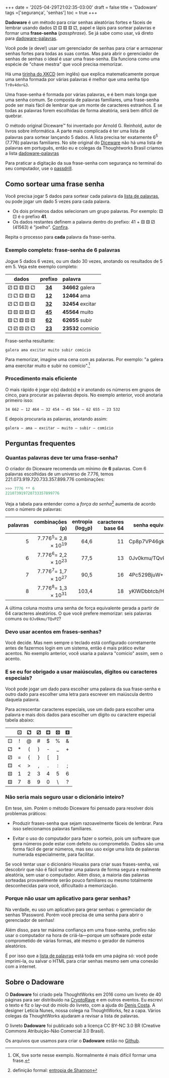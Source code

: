 +++
date = '2025-04-29T21:02:35-03:00'
draft = false
title = 'Dadoware'
tags =['segurança', 'senhas']
toc = true
+++


**Dadoware** é um método para criar senhas aleatórias
fortes e fáceis de lembrar usando dados ⚂ ⚃ ⚅ ⚅ ⚁, papel e lápis
para sortear palavras e formar uma **frase-senha** (*passphrase*).
Se já sabe como usar, vá direto para 
[dadoware-palavras](/dadoware-palavras).

Você pode (e deve!) usar um gerenciador de senhas para criar e armazenar
senhas fortes para todas as suas contas. Mas para abrir o gerenciador
de senhas de senhas o ideal é usar uma frase-senha.
Ela funciona como uma espécie de "chave mestra" que você
precisa memorizar.

Há uma [tirinha do XKCD](https://xkcd.com/936/) (em inglês) que explica
matematicamente porque uma senha formada por várias palavras é melhor que uma senha
tipo `Tr0v4dor&3`.

Uma frase-senha é formada por várias palavras, e é bem mais longa que
uma senha comum. Se composta de palavras familiares, uma frase-senha
pode ser mais fácil de lembrar que um monte de caracteres estranhos. E
se todas as palavras forem escolhidas de forma aleatória, será bem
difícil de quebrar.

O método original Diceware™ foi inventado por Arnold G. Reinhold, autor
de livros sobre informática. A parte mais complicada é ter uma lista de
palavras para sortear lançando 5 dados. A lista precisa ter exatamente
6<sup>5</sup> (7.776) palavras familiares. No site original do
[Diceware](http://world.std.com/~reinhold/diceware.html) não há uma
lista de palavras em português, então eu e colegas da Thoughtworks Brasil
criamos a lista [dadoware-palavras](/dadoware-palavras)

Para praticar a digitação da sua frase-senha com segurança no terminal
do seu computador, use o [passdrill](/posts/passdrill).

## Como sortear uma frase senha

Você precisa jogar 5 dados para sortear cada palavra da [lista de palavras](/dadoware-palavras),
ou pode jogar um dado 5 vezes para cada palavra.

- Os dois primeiros dados selecionam um grupo palavras. Por
  exemplo: ⚃ ⚀ é o prefixo **41**.
- Os dados restantes definem a palavra dentro do prefixo: 41 + ⚄ ⚅
  ⚂ (41563) é "joelho". [Confira](/dadoware-palavras/#prefixo-41-).

Repita o processo para **cada** palavra da frase-senha.

### Exemplo completo: frase-senha de 6 palavras

Jogue 5 dados 6 vezes, ou um dado 30 vezes, anotando os resultados de 5
em 5. Veja este exemplo completo:

|     dados |                   prefixo              |          palavra
|:---------:|:--------------------------------------:|:------------------
| ⚂ ⚃ ⚅ ⚅ ⚁ | **[34](/dadoware-palavras#prefixo-34-)** | **34662** galera
| ⚀ ⚁ ⚃ ⚅ ⚃ | **[12](/dadoware-palavras#prefixo-12-)** | **12464** ama
| ⚂ ⚁ ⚃ ⚄ ⚃ | **[32](/dadoware-palavras#prefixo-32-)** | **32454** excitar
| ⚃ ⚄ ⚄ ⚅ ⚃ | **[45](/dadoware-palavras#prefixo-45-)** | **45564** muito
| ⚅ ⚁ ⚅ ⚄ ⚄ | **[62](/dadoware-palavras#prefixo-62-)** | **62655** subir
| ⚁ ⚂ ⚄ ⚂ ⚁ | **[23](/dadoware-palavras#prefixo-23-)** | **23532** comício

Frase-senha resultante:

    galera ama excitar muito subir comício

Para memorizar, imagine uma cena com as palavras. Por exemplo: "a galera
ama exercitar muito e subir no comício".[^1]

### Procedimento mais eficiente

O mais rápido é jogar o(s) dado(s) e ir anotando os números em grupos de
cinco, para procurar as palavras depois. No exemplo anterior, você
anotaria primeiro isso:

    34 662 – 12 464 – 32 454 – 45 564 – 62 655 – 23 532

E depois procuraria as palavras, anotando assim:

    galera – ama – excitar – muito – subir – comício


## Perguntas frequentes

### Quantas palavras deve ter uma frase-senha?

O criador do Diceware recomenda um mínimo de **6** palavras.
Com 6 palavras escolhidas de um universo de 7.776,
temos 221.073.919.720.733.357.899.776 combinações:

```python
>>> 7776 ** 6
221073919720733357899776
```

Veja a
tabela para entender como a *força da senha*[^2] aumenta de acordo com o
número de palavras:

|palavras | combinações (p)  | entropia (log<sub>2</sub>p)  |caracteres base 64  |senha equivalente
|--------:| --------------------------:| -------------------:|-------------------:|------------------------------
|5        | 7.776<sup>5</sup>= 2,8 × 10<sup>19</sup>   | 64,6                |11                  |Cp8p7VP46gk
|6        | 7.776<sup>6</sup>= 2,2 × 10<sup>23</sup>   | 77,5                |13                  |0Jv0kmu/TQvPZ
|7        | 7.776<sup>7</sup>= 1,7 × 10<sup>27</sup>   | 90,5                |16                  |4Pc529BjuW+NTrBx
|8        | 7.776<sup>8</sup>= 1,3 × 10<sup>31</sup>   | 103,4               |18                  |yKlWDbbtcb/HzR8cYO

A última coluna mostra uma senha de força equivalente gerada a partir de
64 caracteres aleatórios. O que você prefere memorizar: seis
palavras comuns ou `0Jv0kmu/TQvPZ`?

### Devo usar acentos em frases-senhas?

Você decide. Mas nem sempre o teclado está configurado corretamente
antes de fazermos login em um sistema, então é mais prático evitar
acentos. No exemplo anterior, você usaria a palavra "comicio" assim, sem
o acento.

### E se eu for obrigado a usar maiúsculas, dígitos ou caracteres especiais?

Você pode jogar um dado para escolher uma palavra da sua frase-senha e
outro dado para escolher uma letra para escrever em maiúscula dentro
daquela palavra.

Para acrescentar caracteres especiais, use um dado para escolher uma
palavra e mais dois dados para escolher um dígito ou caractere especial tabela
abaixo:

|   | ⚀  | ⚁  | ⚂  | ⚃  | ⚄  | ⚅
|:--:|:--:|:--:|:--:|:--:|:--:|:--:
| ⚀ | !  | @  | \# | \$ | \% | &
| ⚁ | \* | (  | )  | \- | \_ | \+
| ⚂ | =  | {  | }  | \[ | \] |
| ⚃ | \< | \> | ,  | .  | :  | ;
| ⚄ | 1  | 2  | 3  | 4  | 5  | 6
| ⚅ | 7  | 8  | 9  | 0  | \\ | ?

### Não seria mais seguro usar o dicionário inteiro?

Em tese, sim. Porém o método Diceware foi pensado para resolver dois
problemas práticos:

- Produzir frases-senha que sejam razoavelmente fáceis de lembrar. Para
  isso selecionamos palavras familiares.
  
- Evitar o uso do computador para fazer o sorteio, pois um software que
  gera números pode estar com defeito ou comprometido. Dados são uma
  forma fácil de gerar números, mas seu uso exige uma lista de palavras
  numerada especialmente, para facilitar.


Se você tentar usar o dicionário Houaiss para criar suas frases-senha,
vai descobrir que não é fácil sortear uma palavra de forma segura e
realmente aleatória, sem usar o computador. Além disso, a maioria das
palavras sorteadas provavelmente serão pouco familiares ou mesmo
totalmente desconhecidas para você, dificultado a memorização.

### Porque não usar um aplicativo para gerar senhas?

Na verdade, eu uso um aplicativo para gerar senhas: o
gerenciador de senhas 1Password. Porém você precisa de
uma senha para abrir o gerenciador de senhas!

Além disso, para ter máxima
confiança em uma frase-senha, prefiro não usar o computador na hora de
criá-la—porque um software pode estar comprometido de várias formas,
até mesmo o gerador de números aleatórios.

É por isso que a [lista de palavras](/dadoware-palavras) está
toda em uma página só: você pode imprimi-la, ou salvar o HTML para criar
senhas mesmo sem uma conexão com a internet.

## Sobre o Dadoware

O **Dadoware** foi criado pela ThoughtWorks em 2016 como um livreto de
40 páginas para ser distribuído na [CryptoRave](https://cryptorave.org/)
e em outros eventos. Eu escrevi o texto e fiz o lay-out do miolo do
livreto, com a ajuda do [Denis
Costa](https://twitter.com/deniscostadsc). A designer Letícia Nunes,
nossa colega na ThoughtWorks, fez a capa. Vários colegas da ThoughtWorks
ajudaram a revisar a lista de palavras.

O livreto **Dadoware** foi publicado sob a licença CC BY-NC 3.0 BR
(Creative Commons Atribuição-Não Comercial 3.0 Brasil).

Os arquivos que usamos para criar o **Dadoware** estão no
[Github](https://github.com/thoughtworks/dadoware).

[^1]: OK, tive sorte nesse exemplo. Normalmente é mais difícil formar uma frase.

[^2]: definição formal: [entropia de
    Shannon](https://pt.wikipedia.org/wiki/Entropia_da_informa%C3%A7%C3%A3o#Entropia_como_conceito_da_Teoria_da_Informa%C3%A7%C3%A3o)
